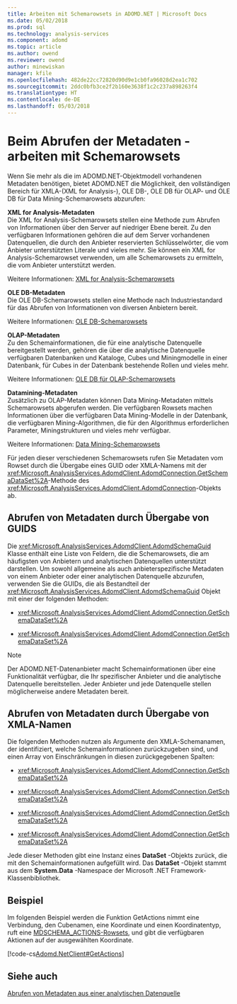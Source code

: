```yaml
---
title: Arbeiten mit Schemarowsets in ADOMD.NET | Microsoft Docs
ms.date: 05/02/2018
ms.prod: sql
ms.technology: analysis-services
ms.component: adomd
ms.topic: article
ms.author: owend
ms.reviewer: owend
author: minewiskan
manager: kfile
ms.openlocfilehash: 482de22cc72820d90d9e1cb0fa96028d2ea1c702
ms.sourcegitcommit: 2ddc0bfb3ce2f2b160e3638f1c2c237a898263f4
ms.translationtype: HT
ms.contentlocale: de-DE
ms.lasthandoff: 05/03/2018
---
```

# <a name="retrieving-metadata---working-with-schema-rowsets"></a>Beim Abrufen der Metadaten - arbeiten mit Schemarowsets
  Wenn Sie mehr als die im ADOMD.NET-Objektmodell vorhandenen Metadaten benötigen, bietet ADOMD.NET die Möglichkeit, den vollständigen Bereich für XMLA-(XML for Analysis-), OLE DB-, OLE DB für OLAP- und OLE DB für Data Mining-Schemarowsets abzurufen:  
  
 **XML for Analysis-Metadaten**  
 Die XML for Analysis-Schemarowsets stellen eine Methode zum Abrufen von Informationen über den Server auf niedriger Ebene bereit. Zu den verfügbaren Informationen gehören die auf dem Server vorhandenen Datenquellen, die durch den Anbieter reservierten Schlüsselwörter, die vom Anbieter unterstützten Literale und vieles mehr. Sie können ein XML for Analysis-Schemarowset verwenden, um alle Schemarowsets zu ermitteln, die vom Anbieter unterstützt werden.  
  
 Weitere Informationen: [XML for Analysis-Schemarowsets](../../analysis-services/schema-rowsets/xml/xml-for-analysis-schema-rowsets.md)  
  
 **OLE DB-Metadaten**  
 Die OLE DB-Schemarowsets stellen eine Methode nach Industriestandard für das Abrufen von Informationen von diversen Anbietern bereit.  
  
 Weitere Informationen: [OLE DB-Schemarowsets](../../analysis-services/schema-rowsets/ole-db/ole-db-schema-rowsets.md)  
  
 **OLAP-Metadaten**  
 Zu den Schemainformationen, die für eine analytische Datenquelle bereitgestellt werden, gehören die über die analytische Datenquelle verfügbaren Datenbanken und Kataloge, Cubes und Miningmodelle in einer Datenbank, für Cubes in der Datenbank bestehende Rollen und vieles mehr.  
  
 Weitere Informationen: [OLE DB für OLAP-Schemarowsets](../../analysis-services/schema-rowsets/ole-db-olap/ole-db-for-olap-schema-rowsets.md)  
  
 **Datamining-Metadaten**  
 Zusätzlich zu OLAP-Metadaten können Data Mining-Metadaten mittels Schemarowsets abgerufen werden. Die verfügbaren Rowsets machen Informationen über die verfügbaren Data Mining-Modelle in der Datenbank, die verfügbaren Mining-Algorithmen, die für den Algorithmus erforderlichen Parameter, Miningstrukturen und vieles mehr verfügbar.  
  
 Weitere Informationen: [Data Mining-Schemarowsets](../../analysis-services/schema-rowsets/data-mining/data-mining-schema-rowsets.md)  
  
 Für jeden dieser verschiedenen Schemarowsets rufen Sie Metadaten vom Rowset durch die Übergabe eines GUID oder XMLA-Namens mit der <xref:Microsoft.AnalysisServices.AdomdClient.AdomdConnection.GetSchemaDataSet%2A>-Methode des <xref:Microsoft.AnalysisServices.AdomdClient.AdomdConnection>-Objekts ab.  
  
## <a name="retrieving-metadata-by-passing-guids"></a>Abrufen von Metadaten durch Übergabe von GUIDS  
 Die <xref:Microsoft.AnalysisServices.AdomdClient.AdomdSchemaGuid> Klasse enthält eine Liste von Feldern, die die Schemarowsets, die am häufigsten von Anbietern und analytischen Datenquellen unterstützt darstellen. Um sowohl allgemeine als auch anbieterspezifische Metadaten von einem Anbieter oder einer analytischen Datenquelle abzurufen, verwenden Sie die GUIDs, die als Bestandteil der <xref:Microsoft.AnalysisServices.AdomdClient.AdomdSchemaGuid> Objekt mit einer der folgenden Methoden:  
  
-   <xref:Microsoft.AnalysisServices.AdomdClient.AdomdConnection.GetSchemaDataSet%2A>  
  
-   <xref:Microsoft.AnalysisServices.AdomdClient.AdomdConnection.GetSchemaDataSet%2A>  
  
> [!NOTE]  
>  Der ADOMD.NET-Datenanbieter macht Schemainformationen über eine Funktionalität verfügbar, die Ihr spezifischer Anbieter und die analytische Datenquelle bereitstellen. Jeder Anbieter und jede Datenquelle stellen möglicherweise andere Metadaten bereit.  
  
## <a name="retrieving-metadata-by-passing-xmla-names"></a>Abrufen von Metadaten durch Übergabe von XMLA-Namen  
 Die folgenden Methoden nutzen als Argumente den XMLA-Schemanamen, der identifiziert, welche Schemainformationen zurückzugeben sind, und einen Array von Einschränkungen in diesen zurückgegebenen Spalten:  
  
-   <xref:Microsoft.AnalysisServices.AdomdClient.AdomdConnection.GetSchemaDataSet%2A>  
  
-   <xref:Microsoft.AnalysisServices.AdomdClient.AdomdConnection.GetSchemaDataSet%2A>  
  
-   <xref:Microsoft.AnalysisServices.AdomdClient.AdomdConnection.GetSchemaDataSet%2A>  
  
-   <xref:Microsoft.AnalysisServices.AdomdClient.AdomdConnection.GetSchemaDataSet%2A>  
  
 Jede dieser Methoden gibt eine Instanz eines **DataSet** -Objekts zurück, die mit den Schemainformationen aufgefüllt wird. Das **DataSet** -Objekt stammt aus dem **System.Data** -Namespace der Microsoft .NET Framework-Klassenbibliothek.  
  
## <a name="example"></a>Beispiel  
 Im folgenden Beispiel werden die Funktion GetActions nimmt eine Verbindung, den Cubenamen, eine Koordinate und einen Koordinatentyp, ruft eine [MDSCHEMA_ACTIONS-Rowsets](../../analysis-services/schema-rowsets/ole-db-olap/mdschema-actions-rowset.md), und gibt die verfügbaren Aktionen auf der ausgewählten Koordinate.  
  
 [!code-cs[Adomd.NetClient#GetActions](../../analysis-services/multidimensional-models-adomd-net-client/codesnippet/csharp/retrieving-metadata-work_0_1.cs)]  
  
## <a name="see-also"></a>Siehe auch  
 [Abrufen von Metadaten aus einer analytischen Datenquelle](../../analysis-services/multidimensional-models-adomd-net-client/retrieving-metadata-from-an-analytical-data-source.md)  
  
  

